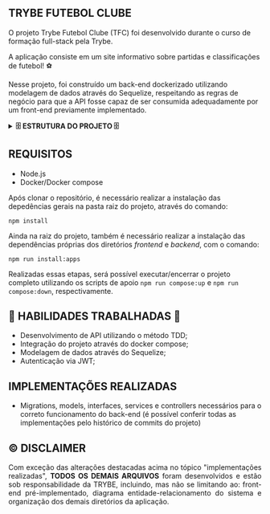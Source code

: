 ## TRYBE FUTEBOL CLUBE

O projeto Trybe Futebol Clube (TFC) foi desenvolvido durante o curso de formação full-stack pela Trybe.

A aplicação consiste em um site informativo sobre partidas e classificações de futebol! ⚽️

Nesse projeto, foi construído um back-end dockerizado utilizando modelagem de dados através do Sequelize, respeitando as regras de negócio para que a API fosse capaz de ser consumida adequadamente por um front-end previamente implementado.

<details>
<summary><strong>🗄️ ESTRUTURA DO PROJETO 🗄️</strong></summary><br />

O projeto é composto de 4 entidades importantes para sua estrutura:

1️⃣ **Banco de dados:**
  - Container docker MySQL já configurado no docker-compose através de um serviço definido como `db`;
  - Tem o papel de fornecer dados para o serviço de _backend_;

2️⃣ **Back-end:**
 - Roda na porta `3001`, pois o front-end faz requisições para ele nessa porta por padrão;

3️⃣ **Front-end:**
  - Acessado pela url `http://localhost:3000` através dos endpoints construídos;

4️⃣ **Docker:**
  - O `docker-compose` tem a responsabilidade de unir todos os serviços conteinerizados (backend, frontend e db) e subir o projeto completo com o comando `npm run compose:up`;

A modelagem do banco de dados respeita o seguinte diagrama de entidade-relacionamento:

![diagrama-er](https://github.com/user-attachments/assets/34fee149-f567-47fa-a52c-69dbb7872a39)

</details>

## REQUISITOS

- Node.js
- Docker/Docker compose

Após clonar o repositório, é necessário realizar a instalação das depedências gerais na pasta raiz do projeto, através do comando:

```shell
npm install
```

Ainda na raiz do projeto, também é necessário realizar a instalação das dependências próprias dos diretórios _frontend_ e _backend_, com o comando:

```shell
npm run install:apps
```

Realizadas essas etapas, será possível executar/encerrar o projeto completo utilizando os scripts de apoio `npm run compose:up` e `npm run compose:down`, respectivamente.

## 📖 HABILIDADES TRABALHADAS 📖

- Desenvolvimento de API utilizando o método TDD;
- Integração do projeto através do docker compose;
- Modelagem de dados através do Sequelize;
- Autenticação via JWT;

## IMPLEMENTAÇÕES REALIZADAS

- Migrations, models, interfaces, services e controllers necessários para o correto funcionamento do back-end (é possível conferir todas as implementações pelo histórico de commits do projeto)

## ©️ DISCLAIMER

<div align="justify">
Com exceção das alterações destacadas acima no tópico "implementações realizadas", <b>TODOS OS DEMAIS ARQUIVOS</b> foram desenvolvidos e estão sob responsabilidade da TRYBE, incluindo, mas não se limitando ao: front-end pré-implementado, diagrama entidade-relacionamento do sistema e organização dos demais diretórios da aplicação.
</div>

